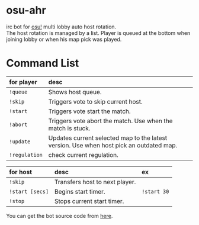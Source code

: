 # osu-ahr
irc bot for [osu!](https://osu.ppy.sh/home) multi lobby auto host rotation.  
The host rotation is managed by a list. Player is queued at the bottom when joining lobby or when his map pick was played.

# Command List
|for player|desc|
|:--|:--|
|`!queue`| Shows host queue.|
|`!skip `| Triggers vote to skip current host.|
|`!start`| Triggers vote start the match.|
|`!abort`| Triggers vote abort the match. Use when the match is stuck.|
|`!update`| Updates current selected map to the latest version. Use when host pick an outdated map.|
|`!regulation`| check current regulation.|
 
|for host|desc|ex|
|:--|:--|:--|
|`!skip`| Transfers host to next player.||
|`!start [secs]`| Begins start timer.|`!start 30`|
|`!stop`| Stops current start timer.||

You can get the bot source code from [here](https://github.com/Meowhal/osu-ahr).
